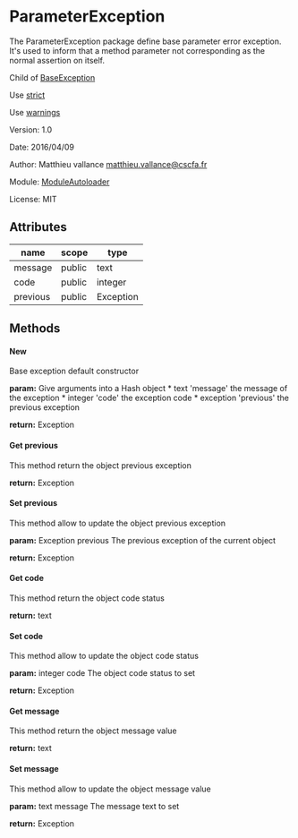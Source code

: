 # ParameterException
The ParameterException package define base parameter
error exception. It's used to inform that a method parameter
not corresponding as the normal assertion on itself.

Child of [BaseException](./BaseException.md)

Use [strict](http://perldoc.perl.org/strict.html)

Use [warnings](http://perldoc.perl.org/warnings.html)

Version: 1.0

Date: 2016/04/09

Author: Matthieu vallance <matthieu.vallance@cscfa.fr>

Module: [ModuleAutoloader](../../ModuleAutoloader.md)

License: MIT

## Attributes

name | scope | type
---- | ----- | ----
message | public | text
code | public | integer
previous | public | Exception

## Methods

#### New

Base exception default constructor

**param:** Give arguments into a Hash object
	* text      'message'  the message of the exception
	* integer   'code'	   the exception code
	* exception 'previous' the previous exception
	
**return:** Exception


#### Get previous

This method return the object previous exception

**return:** Exception


#### Set previous

This method allow to update the object previous exception

**param:** Exception previous The previous exception of the current object

**return:** Exception


#### Get code

This method return the object code status

**return:** text


#### Set code

This method allow to update the object code status

**param:** integer code The object code status to set

**return:** Exception


#### Get message

This method return the object message value

**return:** text


#### Set message

This method allow to update the object message value

**param:** text message The message text to set

**return:** Exception
